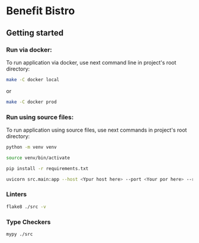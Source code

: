 # Benefit Bistro

## Getting started

### Run via docker:

To run application via docker, use next command line in 
project's root directory:

```bash
make -C docker local
```
or
```bash
make -C docker prod
```

### Run using source files:

To run application using source files, use next commands 
in project's root directory:

```bash
python -m venv venv

source venv/bin/activate

pip install -r requirements.txt

uvicorn src.main:app --host <Ypur host here> --port <Your por here> --reload
```

### Linters

```bash
flake8 ./src -v
```

### Type Checkers

```bash
mypy ./src
```
